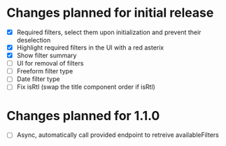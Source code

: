 # Changes planned for initial release

* [x] Required filters, select them upon initialization and prevent their deselection
* [x] Highlight required filters in the UI with a red asterix
* [x] Show filter summary
* [ ] UI for removal of filters
* [ ] Freeform filter type
* [ ] Date filter type
* [ ] Fix isRtl (swap the title component order if isRtl)

# Changes planned for 1.1.0

* [ ] Async, automatically call provided endpoint to retreive availableFilters